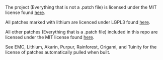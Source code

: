 The project (Everything that is not a .patch file) is licensed under the MIT license found [here](https://github.com/YatopiaMC/Yatopia/blob/ver/1.16.2/Licensing/MIT.md).

All patches marked with lithium are licenced under LGPL3 found [here](https://github.com/jellysquid3/lithium-fabric/blob/1.16.x/dev/LICENSE.txt).

All other patches (Everything that is a .patch file) included in this repo are licensed under the MIT license found [here](https://github.com/YatopiaMC/Yatopia/blob/ver/1.16.2/Licensing/MIT.md).

See EMC, Lithium, Akarin, Purpur, Rainforest, Origami, and Tuinity for the license of patches automatically pulled when built.
